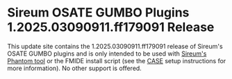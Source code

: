 # Sireum OSATE GUMBO Plugins 1.2025.03090911.ff179091 Release

This update site contains the 1.2025.03090911.ff179091 release of Sireum's OSATE GUMBO plugins and is only
intended to be used with [Sireum's Phantom tool](https://github.com/sireum/phantom)
or the FMIDE install script (see the
[CASE](https://github.com/sireum/case-env#setting-up-fmide-and-hamr-only)
setup instructions for more information). No other support is offered.
